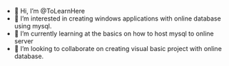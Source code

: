 - 👋 Hi, I’m @ToLearnHere
- 👀 I’m interested in creating windows applications with online database using mysql.
- 🌱 I’m currently learning at the basics on how to host mysql to online server
- 💞️ I’m looking to collaborate on creating visual basic project with online database.


<!---
ToLearnHere/ToLearnHere is a ✨ special ✨ repository because its `README.md` (this file) appears on your GitHub profile.
You can click the Preview link to take a look at your changes.
--->
